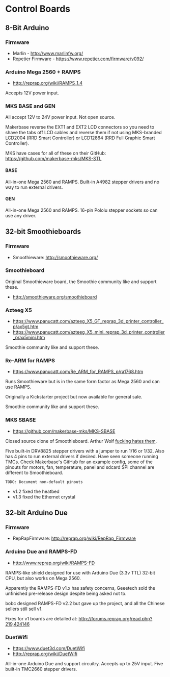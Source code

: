 # Control Boards

## 8-Bit Arduino

### Firmware

* Marlin - http://www.marlinfw.org/
* Repetier Firmware - https://www.repetier.com/firmware/v092/

### Arduino Mega 2560 + RAMPS

* http://reprap.org/wiki/RAMPS_1.4

Accepts 12V power input.

### MKS BASE and GEN

All accept 12V to 24V power input. Not open source.

Makerbase reverse the EXT1 and EXT2 LCD connectors so you need to shave the tabs off LCD cables and reverse them if not using MKS-branded LCD2004 (RRD Smart Controller) or LCD12864 (RRD Full Graphic Smart Controller).

MKS have cases for all of these on their GitHub: https://github.com/makerbase-mks/MKS-STL

#### BASE

All-in-one Mega 2560 and RAMPS. Built-in A4982 stepper drivers and no way to run external drivers.

#### GEN

All-in-one Mega 2560 and RAMPS. 16-pin Pololu stepper sockets so can use any driver.

## 32-bit Smoothieboards

### Firmware

* Smoothieware: http://smoothieware.org/

### Smoothieboard

Original Smoothieware board, the Smoothie community like and support these.

* http://smoothieware.org/smoothieboard

### Azteeg X5

* https://www.panucatt.com/azteeg_X5_GT_reprap_3d_printer_controller_p/ax5gt.htm
* https://www.panucatt.com/azteeg_X5_mini_reprap_3d_printer_controller_p/ax5mini.htm

Smoothie community like and support these.

### Re-ARM for RAMPS

* https://www.panucatt.com/Re_ARM_for_RAMPS_p/ra1768.htm

Runs Smoothieware but is in the same form factor as Mega 2560 and can use RAMPS.

Originally a Kickstarter project but now available for general sale.

Smoothie community like and support these.

### MKS SBASE

* https://github.com/makerbase-mks/MKS-SBASE

Closed source clone of Smoothieboard. Arthur Wolf [fucking hates them](http://forums.reprap.org/read.php?13,499322).

Five built-in DRV8825 stepper drivers with a jumper to run 1/16 or 1/32. Also has 4 pins to run external drivers if desired. Have seen someone running TMCs. Check Makerbase's GitHub for an example config, some of the pinouts for motors, fan, temperature, panel and sdcard SPI channel are different to Smoothieboard.

~~~
TODO: Document non-default pinouts
~~~

* v1.2 fixed the heatbed
* v1.3 fixed the Ethernet crystal

## 32-bit Arduino Due

### Firmware

* RepRapFirmware: http://reprap.org/wiki/RepRap_Firmware

### Arduino Due and RAMPS-FD

* http://www.reprap.org/wiki/RAMPS-FD

RAMPS-like shield designed for use with Arduino Due (3.3v TTL) 32-bit CPU, but also works on Mega 2560.

Apparently the RAMPS-FD v1.x has safety concerns, Geeetech sold the unfinished pre-release design despite being asked not to.

bobc designed RAMPS-FD v2.2 but gave up the project, and all the Chinese sellers still sell v1.

Fixes for v1 boards are detailed at: http://forums.reprap.org/read.php?219,424146

### DuetWifi

* https://www.duet3d.com/DuetWifi
* http://reprap.org/wiki/DuetWifi

All-in-one Arduino Due and support circuitry. Accepts up to 25V input. Five built-in TMC2660 stepper drivers.
